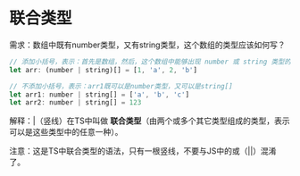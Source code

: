 # 联合类型

需求：数组中既有number类型，又有string类型，这个数组的类型应该如何写？

``` js
// 添加小括号，表示：首先是数组，然后，这个数组中能够出现 number 或 string 类型的元素
let arr: (number | string)[] = [1, 'a', 2, 'b']

// 不添加小括号，表示：arr1既可以是number类型，又可以是string[]
let arr1: number | string[] = ['a', 'b', 'c']
let arr2: number | string[] = 123
```

解释：|（竖线）在TS中叫做 **联合类型**（由两个或多个其它类型组成的类型，表示可以是这些类型中的任意一种）。

注意：这是TS中联合类型的语法，只有一根竖线，不要与JS中的或（||）混淆了。